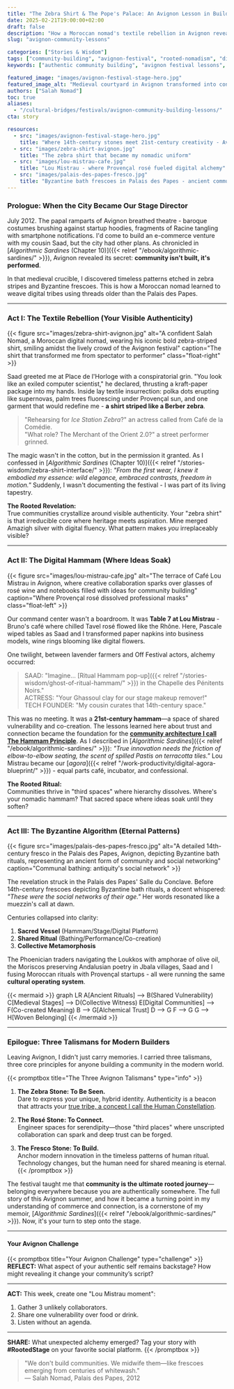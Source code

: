 ```yaml
---
title: "The Zebra Shirt & The Pope's Palace: An Avignon Lesson in Building Authentic Communities"
date: 2025-02-21T19:00:00+02:00
draft: false
description: "How a Moroccan nomad's textile rebellion in Avignon revealed the ancient algorithm for authentic digital tribes. A journey from zebra patterns to Byzantine frescoes."
slug: "avignon-community-lessons"

categories: ["Stories & Wisdom"]
tags: ["community-building", "avignon-festival", "rooted-nomadism", "digital-alchemy"]
keywords: ["authentic community building", "avignon festival lessons", "Salah Nomad zebra shirt", "digital nomad community", "cultural storytelling", "experiential marketing"]

featured_image: "images/avignon-festival-stage-hero.jpg"
featured_image_alt: "Medieval courtyard in Avignon transformed into contemporary festival stage at dusk - stone arches framing vibrant lighting"
authors: ["Salah Nomad"]
toc: true
aliases:
  - "/cultural-bridges/festivals/avignon-community-building-lessons/"
cta: story

resources:
  - src: "images/avignon-festival-stage-hero.jpg"
    title: "Where 14th-century stones meet 21st-century creativity - Avignon's timeless stage"
  - src: "images/zebra-shirt-avignon.jpg"
    title: "The zebra shirt that became my nomadic uniform"
  - src: "images/lou-mistrau-cafe.jpg"
    title: "Lou Mistrau - where Provençal rosé fueled digital alchemy"
  - src: "images/palais-des-papes-fresco.jpg"
    title: "Byzantine bath frescoes in Palais des Papes - ancient community rituals"
---
```


### Prologue: When the City Became Our Stage Director

July 2012. The papal ramparts of Avignon breathed theatre - baroque costumes brushing against startup hoodies, fragments of Racine tangling with smartphone notifications. I'd come to build an e-commerce venture with my cousin Saad, but the city had other plans. As chronicled in [*Algorithmic Sardines* (Chapter 10)]({{< relref "/ebook/algorithmic-sardines/" >}}), Avignon revealed its secret: **community isn't built, it's performed**.

In that medieval crucible, I discovered timeless patterns etched in zebra stripes and Byzantine frescoes. This is how a Moroccan nomad learned to weave digital tribes using threads older than the Palais des Papes.

---

### Act I: The Textile Rebellion (Your Visible Authenticity)

{{< figure src="images/zebra-shirt-avignon.jpg" alt="A confident Salah Nomad, a Moroccan digital nomad, wearing his iconic bold zebra-striped shirt, smiling amidst the lively crowd of the Avignon festival" caption="The shirt that transformed me from spectator to performer" class="float-right" >}}

Saad greeted me at Place de l'Horloge with a conspiratorial grin. "You look like an exiled computer scientist," he declared, thrusting a kraft-paper package into my hands. Inside lay textile insurrection: polka dots erupting like supernovas, palm trees fluorescing under Provençal sun, and one garment that would redefine me - **a shirt striped like a Berber zebra**.

> "Rehearsing for *Ice Station Zebra*?" an actress called from Café de la Comédie.  
> "What role? The Merchant of the Orient 2.0?" a street performer grinned.

The magic wasn't in the cotton, but in the permission it granted. As I confessed in [*Algorithmic Sardines* (Chapter 10)]({{< relref "/stories-wisdom/zebra-shirt-interface/" >}}): *"From the first wear, I knew it embodied my essence: wild elegance, embraced contrasts, freedom in motion."* Suddenly, I wasn't documenting the festival - I was part of its living tapestry.

**The Rooted Revelation:**  
True communities crystallize around visible authenticity. Your "zebra shirt" is that irreducible core where heritage meets aspiration. Mine merged Amazigh silver with digital fluency. What pattern makes *you* irreplaceably visible?

---

### Act II: The Digital Hammam (Where Ideas Soak)

{{< figure src="images/lou-mistrau-cafe.jpg" alt="The terrace of Café Lou Mistrau in Avignon, where creative collaboration sparks over glasses of rosé wine and notebooks filled with ideas for community building" caption="Where Provençal rosé dissolved professional masks" class="float-left" >}}

Our command center wasn't a boardroom. It was **Table 7 at Lou Mistrau** - Bruno's café where chilled Tavel rosé flowed like the Rhône. Here, Pascale wiped tables as Saad and I transformed paper napkins into business models, wine rings blooming like digital flowers.

One twilight, between lavender farmers and Off Festival actors, alchemy occurred:

> SAAD: "Imagine... [Ritual Hammam pop-up]({{< relref "/stories-wisdom/ghost-of-ritual-hammam/" >}}) in the Chapelle des Pénitents Noirs."  
> ACTRESS: "Your Ghassoul clay for our stage makeup remover!"  
> TECH FOUNDER: "My cousin curates that 14th-century space."

This was no meeting. It was a **21st-century hammam**—a space of shared vulnerability and co-creation. The lessons learned here about trust and connection became the foundation for the **[community architecture I call The Hammam Principle](/work-productivity/hammam-principle-community/)**. As I described in [*Algorithmic Sardines*]({{< relref "/ebook/algorithmic-sardines/" >}}): *"True innovation needs the friction of elbow-to-elbow seating, the scent of spilled Pastis on terracotta tiles."* Lou Mistrau became our [*agora*]({{< relref "/work-productivity/digital-agora-blueprint/" >}}) - equal parts café, incubator, and confessional.

**The Rooted Ritual:**  
Communities thrive in "third spaces" where hierarchy dissolves. Where's your nomadic hammam? That sacred space where ideas soak until they soften?

---

### Act III: The Byzantine Algorithm (Eternal Patterns)

{{< figure src="images/palais-des-papes-fresco.jpg" alt="A detailed 14th-century fresco in the Palais des Papes, Avignon, depicting Byzantine bath rituals, representing an ancient form of community and social networking" caption="Communal bathing: antiquity's social network" >}}

The revelation struck in the Palais des Papes' Salle du Conclave. Before 14th-century frescoes depicting Byzantine bath rituals, a docent whispered: *"These were the social networks of their age."* Her words resonated like a muezzin's call at dawn.

Centuries collapsed into clarity:
1. **Sacred Vessel** (Hammam/Stage/Digital Platform)
2. **Shared Ritual** (Bathing/Performance/Co-creation)
3. **Collective Metamorphosis**

The Phoenician traders navigating the Loukkos with amphorae of olive oil, the Moriscos preserving Andalusian poetry in Jbala villages, Saad and I fusing Moroccan rituals with Provençal startups - all were running the same **cultural operating system**.

{{< mermaid >}}
graph LR
A[Ancient Rituals] --> B(Shared Vulnerability)
C[Medieval Stages] --> D(Collective Witness)
E[Digital Communities] --> F(Co-created Meaning)
B --> G[Alchemical Trust]
D --> G
F --> G
G --> H[Woven Belonging]
{{< /mermaid >}}

---

### Epilogue: Three Talismans for Modern Builders

Leaving Avignon, I didn't just carry memories. I carried three talismans, three core principles for anyone building a community in the modern world.

{{< promptbox title="The Three Avignon Talismans" type="info" >}}
1.  **The Zebra Stone: To Be Seen.**  
    Dare to express your unique, hybrid identity. Authenticity is a beacon that attracts your [true tribe, a concept I call the Human Constellation](/stories-wisdom/human-constellation/).

2.  **The Rosé Stone: To Connect.**  
    Engineer spaces for serendipity—those "third places" where unscripted collaboration can spark and deep trust can be forged.

3.  **The Fresco Stone: To Build.**  
    Anchor modern innovation in the timeless patterns of human ritual. Technology changes, but the human need for shared meaning is eternal.
{{< /promptbox >}}

The festival taught me that **community is the ultimate rooted journey**—belonging everywhere because you are authentically somewhere. The full story of this Avignon summer, and how it became a turning point in my understanding of commerce and connection, is a cornerstone of my memoir, [*Algorithmic Sardines*]({{< relref "/ebook/algorithmic-sardines/" >}}). Now, it's your turn to step onto the stage.

---

#### Your Avignon Challenge

{{< promptbox title="Your Avignon Challenge" type="challenge" >}}
**REFLECT:** What aspect of your authentic self remains backstage? How might revealing it change your community’s script?

---

**ACT:** This week, create one "Lou Mistrau moment":
1.  Gather 3 unlikely collaborators.
2.  Share one vulnerability over food or drink.
3.  Listen without an agenda.

---

**SHARE:** What unexpected alchemy emerged? Tag your story with **#RootedStage** on your favorite social platform.
{{< /promptbox >}}

> "We don't build communities. We midwife them—like frescoes emerging from centuries of whitewash."  
> — Salah Nomad, Palais des Papes, 2012